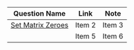| Question Name                                                         | Link   | Note   |
| --------------------------------------------------------------------- | ------ | ------ |
| [Set Matrix Zeroes](https://leetcode.com/problems/set-matrix-zeroes/) | Item 2 | Item 3 |
|                                                                       | Item 5 | Item 6 |
